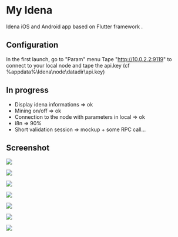 # My Idena

Idena iOS and Android app based on Flutter framework .

## Configuration

In the first launch, go to "Param" menu
Tape "http://10.0.2.2:9119" to connect to your local node 
and tape the api.key (cf %appdata%\Idena\node\datadir\api.key)

## In progress

- Display idena informations => ok
- Mining on/off => ok
- Connection to the node with parameters in local => ok
- i8n => 90%
- Short validation session => mockup + some RPC call...

## Screenshot

![](https://github.com/redDwarf03/my-idena/blob/master/assets/my-idena-home-screenshot?raw=true)

![](https://github.com/redDwarf03/my-idena/blob/master/assets/my-idena-create-flip-1-screenshot.png?raw=true)

![](https://github.com/redDwarf03/my-idena/blob/master/assets/my-idena-create-flip-2-screenshot.png?raw=true)

![](https://github.com/redDwarf03/my-idena/blob/master/assets/my-idena-create-flip-3-screenshot.png?raw=true)

![](https://github.com/redDwarf03/my-idena/blob/master/assets/my-idena-param-screenshot.png?raw=true)

![](https://github.com/redDwarf03/my-idena/blob/master/assets/my-idena-shortSession-screenshot.png?raw=true)

![](https://github.com/redDwarf03/my-idena/blob/master/assets/my-idena-about-screenshot.png?raw=true)


